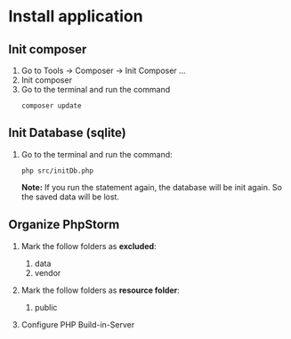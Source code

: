 # Install application

## Init composer
1. Go to Tools -> Composer -> Init Composer ... 
2. Init composer
3. Go to the terminal and run the command 
    ```
    composer update
    ```

## Init Database (sqlite)
1. Go to the terminal and run the command:
    ```
    php src/initDb.php
    ```
    
    **Note:** If you run the statement again, the database will be init again. So the saved data will be lost. 
    
## Organize PhpStorm
1. Mark the follow folders as **excluded**:
    1. data
    2. vendor
2. Mark the follow folders as **resource folder**:
    1. public
    
3. Configure PHP Build-in-Server

    